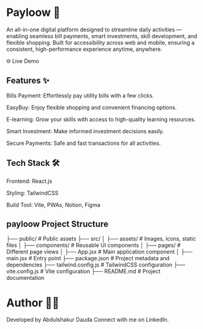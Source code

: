 # Payloow 🌟
An all-in-one digital platform designed to streamline daily activities — enabling seamless bill payments, smart investments, skill development, and flexible shopping.
Built for accessibility across web and mobile, ensuring a consistent, high-performance experience anytime, anywhere.

🌐 Live Demo
## Features ✨
Bills Payment: Effortlessly pay utility bills with a few clicks.

EasyBuy: Enjoy flexible shopping and convenient financing options.

E-learning: Grow your skills with access to high-quality learning resources.

Smart Investment: Make informed investment decisions easily.

Secure Payments: Safe and fast transactions for all activities.

## Tech Stack 🛠️
Frontend: React.js

Styling: TailwindCSS

Build Tool: Vite, PWAs, Notion, Figma


## payloow Project Structure

├── public/             # Public assets
├── src/
│   ├── assets/         # Images, icons, static files
│   ├── components/     # Reusable UI components
│   ├── pages/          # Different page views
│   ├── App.jsx         # Main application component
│   ├── main.jsx        # Entry point
├── package.json        # Project metadata and dependencies
├── tailwind.config.js  # TailwindCSS configuration
├── vite.config.js      # Vite configuration
├── README.md           # Project documentation

# Author 👨‍💻
Developed by Abdulshakur Dauda
Connect with me on LinkedIn.




